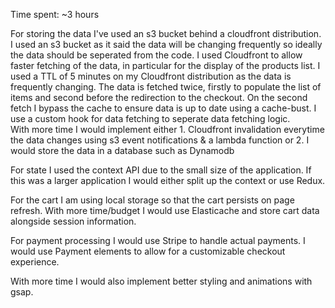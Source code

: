 Time spent: ~3 hours

For storing the data I've used an s3 bucket behind a cloudfront distribution. I used an s3 bucket as it said the data will be changing frequently so ideally the data should be seperated from the code. I used Cloudfront to allow faster fetching of the data, in particular for the display of the products list. I used a TTL of 5 minutes on my Cloudfront distribution as the data is frequently changing. The data is fetched twice, firstly to populate the list of items and second before the redirection to the checkout. On the second fetch I bypass the cache to ensure data is up to date using a cache-bust. I use a custom hook for data fetching to seperate data fetching logic.  
With more time I would implement either 1. Cloudfront invalidation everytime the data changes using s3 event notifications & a lambda function or 2. I would store the data in a database such as Dynamodb

For state I used the context API due to the small size of the application. If this was a larger application I would either split up the context or use Redux.

For the cart I am using local storage so that the cart persists on page refresh. With more time/budget I would use Elasticache and store cart data alongside session information.

For payment processing I would use Stripe to handle actual payments. I would use Payment elements to allow for a customizable checkout experience.

With more time I would also implement better styling and animations with gsap.
